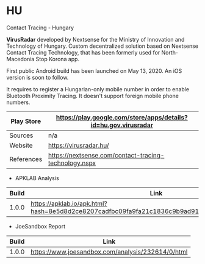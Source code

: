# HU
Contact Tracing - Hungary

**VirusRadar** developed by Nextsense for the Ministry of Innovation and Technology of Hungary. Custom decentralized solution based on Nextsense Contact Tracing Technology, that has been formerly used for North-Macedonia Stop Korona app. 

First public Android build has been launched on May 13, 2020. An iOS version is soon to follow.

It requires to register a Hungarian-only mobile number in order to enable Bluetooth Proximity Tracing. It doesn't support foreign mobile phone numbers.

Play Store | https://play.google.com/store/apps/details?id=hu.gov.virusradar
-----------|-------------------------------------------------------------------
Sources | n/a
Website | https://virusradar.hu/
References | https://nextsense.com/contact-tracing-technology.nspx

- APKLAB Analysis

Build | Link
------|-----
1.0.0 | https://apklab.io/apk.html?hash=8e5d8d2ce8207cadfbc09fa9fa21c1836c9b9ad91b5cdca2cf5c38ce9d0bd5af

- JoeSandbox Report

Build | Link
------|-----
1.0.0 | https://www.joesandbox.com/analysis/232614/0/html